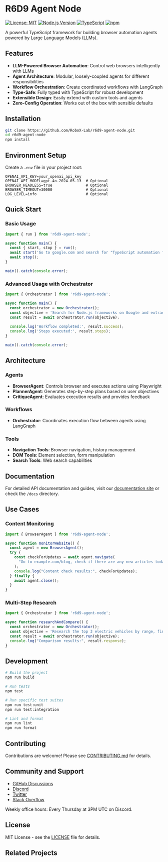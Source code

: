 # R6D9 Agent Node

[![License: MIT](https://img.shields.io/badge/License-MIT-blue.svg)](https://opensource.org/licenses/MIT)
[![Node.js Version](https://img.shields.io/badge/node-%3E%3D16.0.0-brightgreen.svg)](https://nodejs.org/)
[![TypeScript](https://img.shields.io/badge/TypeScript-%3E%3D5.0.0-blue.svg)](https://www.typescriptlang.org/)
[![npm](https://img.shields.io/npm/v/r6d9-agent-node.svg)](https://www.npmjs.com/package/r6d9-agent-node)

A powerful TypeScript framework for building browser automation agents powered by Large Language Models (LLMs).

## Features

- **LLM-Powered Browser Automation**: Control web browsers intelligently with LLMs
- **Agent Architecture**: Modular, loosely-coupled agents for different responsibilities
- **Workflow Orchestration**: Create coordinated workflows with LangGraph
- **Type-Safe**: Fully typed with TypeScript for robust development
- **Extensible Design**: Easily extend with custom tools and agents
- **Zero-Config Operation**: Works out of the box with sensible defaults

## Installation

```bash
git clone https://github.com/RoboX-Lab/r6d9-agent-node.git
cd r6d9-agent-node
npm install
```

## Environment Setup

Create a `.env` file in your project root:

```
OPENAI_API_KEY=your_openai_api_key
OPENAI_API_MODEL=gpt-4o-2024-05-13  # Optional
BROWSER_HEADLESS=true               # Optional
BROWSER_TIMEOUT=30000               # Optional
LOG_LEVEL=info                      # Optional
```

## Quick Start

### Basic Usage

```typescript
import { run } from 'r6d9-agent-node';

async function main() {
  const { start, stop } = run();
  await start('Go to google.com and search for "TypeScript automation frameworks"');
  await stop();
}

main().catch(console.error);
```

### Advanced Usage with Orchestrator

```typescript
import { Orchestrator } from 'r6d9-agent-node';

async function main() {
  const orchestrator = new Orchestrator();
  const objective = 'Search for Node.js frameworks on Google and extract the top 3 results';
  const result = await orchestrator.run(objective);
  
  console.log('Workflow completed:', result.success);
  console.log('Steps executed:', result.steps);
}

main().catch(console.error);
```

## Architecture

### Agents
- **BrowserAgent**: Controls browser and executes actions using Playwright
- **PlannerAgent**: Generates step-by-step plans based on user objectives
- **CritiqueAgent**: Evaluates execution results and provides feedback

### Workflows
- **Orchestrator**: Coordinates execution flow between agents using LangGraph

### Tools
- **Navigation Tools**: Browser navigation, history management
- **DOM Tools**: Element selection, form manipulation
- **Search Tools**: Web search capabilities

## Documentation

For detailed API documentation and guides, visit our [documentation site](https://docs.robox-lab.org/r6d9-agent-node) or check the `/docs` directory.

## Use Cases

### Content Monitoring
```typescript
import { BrowserAgent } from 'r6d9-agent-node';

async function monitorWebsite() {
  const agent = new BrowserAgent();
  try {
    const checkForUpdates = await agent.navigate(
      "Go to example.com/blog, check if there are any new articles today, and extract their titles and publish dates"
    );
    console.log("Content check results:", checkForUpdates);
  } finally {
    await agent.close();
  }
}
```

### Multi-Step Research
```typescript
import { Orchestrator } from 'r6d9-agent-node';

async function researchAndCompare() {
  const orchestrator = new Orchestrator();
  const objective = 'Research the top 3 electric vehicles by range, find their prices, and create a comparison table';
  const result = await orchestrator.run(objective);
  console.log("Comparison results:", result.response);
}
```

## Development

```bash
# Build the project
npm run build

# Run tests
npm test

# Run specific test suites
npm run test:unit
npm run test:integration

# Lint and format
npm run lint
npm run format
```

## Contributing

Contributions are welcome! Please see [CONTRIBUTING.md](./docs/CONTRIBUTING.md) for details.

## Community and Support

- [GitHub Discussions](https://github.com/RoboX-Lab/r6d9-agent-node/discussions)
- [Discord](https://r6d9.com/discord)
- [Twitter](https://x.com/Roboagent69)
- [Stack Overflow](https://stackoverflow.com/questions/tagged/r6d9-agent-node)

Weekly office hours: Every Thursday at 3PM UTC on Discord.

## License

MIT License - see the [LICENSE](./LICENSE) file for details.

## Related Projects
